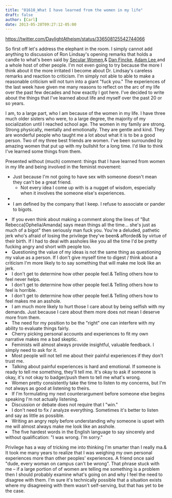 ```yaml
---
title: "01610_What I have learned from the women in my life"
draft: false
author: [Carl]
date: 2013-05-28T09:27:12-05:00
---
```


https://twitter.com/DaylightAtheism/status/336508125542744066

So first off let's address the elephant in the room. I simply cannot add anything to discussion of Ron Lindsay's opening remarks that holds a candle to what's been said by [Secular Women](http://www.secularwoman.org/Statement_of_Objection),& [Dan Fincke](http://www.patheos.com/blogs/camelswithhammers/2013/05/feminism-civility-and-ron-lindsays-welcome-to-women-in-secularism/), [Adam Lee ](http://www.patheos.com/blogs/daylightatheism/2013/05/some-sadly-necessary-remarks-on-the-wiscfi-intro/)and a whole host of other people. I'm not even going to try because the more I think about it the more irritated I become about Dr. Lindsay's careless remarks and reaction to criticism. I'm simply not able to able to make a reasonable criticism will not turn into a giant "fuck you." The experiences of the last week have given me many reasons to reflect on the arc of my life over the past few decades and how exactly I got here. I've decided to write about the things that I've learned about life and myself over the past 20 or so years.

I am, to a large part, who I am because of the women in my life. I have three much older sisters who were, to a large degree, the majority of my socialization until I reached school age. The women in my family are strong. Strong physically, mentally and emotionally. They are gentle and kind. They are wonderful people who taught me a lot about what it is to be a good person. Two of my three best friends are women. I've been surrounded by amazing women that put up with my bullshit for a long time. I'd like to think I've learned some things from them.

Presented without (much) comment: things that I have learned from women in my life and being involved in the feminist movement:

- Just because I'm not going to have sex with someone doesn't mean they can't be a great friend.
	- Not every idea I come up with is a nugget of wisdom, especially when it involves the someone else's experiences.
	<li>
	<li>I am defined by the company that I keep. I refuse to associate or pander to bigots.
<li>If you even think about making a comment along the lines of "But Rebecca[Ophelia/Amanda] says mean things all the time... she's just as much of a bigot" then seriously man fuck you. You're a deluded, pathetic jerk who's afraid of losing the privilege they've been& afforded& by virtue of their birth. If I had to deal with assholes like you all the time I'd be pretty fucking angry and short with people too.</li>
</li>
	<li>Questioning the value of my ideas is not the same thing as questioning my value as a person. If I don't give myself time to digest / think about a criticism I'm more likely to to say something that will make me look like an jerk.</li>
	<li>I don't get to determine how other people feel.& Telling others how to feel never helps.</li>
	<li>I don't get to determine how other people feel.& Telling others how to feel is horrible.</li>
	<li>I don't get to determine how other people feel.& Telling others how to feel makes me an asshole.</li>
	<li>I am much more likely to hurt those I care about by being selfish with my demands. Just because I care about them more does not mean I deserve more from them.</li>
	<li>The need for my position to be the "right" one can interfere with my ability to evaluate things fairly.</li>
	<li>Cherry picking personal accounts and experiences to fit my own narrative makes me a bad skeptic.</li>
	<li>Feminists will almost always provide insightful, valuable feedback. I simply need to ask for it.</li>
	<li>Most people will not tell me about their painful experiences if they don't trust me.</li>
	<li>Talking about painful experiences is hard and emotional. If someone is ready to tell me something, they'll tell me. It's okay to ask if someone is okay, it's not okay to badger/push them to tell me what's wrong.</li>
	<li>Women pretty consistently take the time to listen to my concerns, but I'm not always as good at listening to theirs.</li>
	<li>If I'm formulating my next counterargument before someone else begins speaking I'm not actually listening.</li>
	<li>Discussion or debate does not require that I "win."</li>
	<li>I don't need to fix / analyze everything. Sometimes it's better to listen and say as little as possible.</li>
	<li>Writing an angry reply before understanding why someone is upset with me will almost always make me look like an asshole.</li>
	<li>The five hardest words in the English language to say sincerely and without qualification: "I was wrong. I'm sorry."</li>

Privilege has a way of tricking me into thinking I'm smarter than I really ma.& It took me many years to realize that I was weighing my own personal experiences more than other peoples' experiences. A friend once said "dude, every woman on campus can't be wrong". That phrase stuck with me – if a large portion of of women are telling me something is a problem then I should probably examine what's going on and why I feel the need to disagree with them. I'm sure it's technically possible that a situation exists where my disagreeing with them wasn't self-serving, but that has yet to be the case.